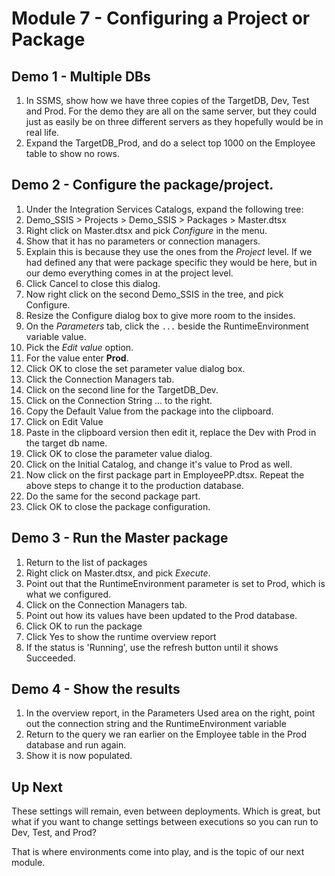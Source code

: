 ﻿# Module 7 - Configuring a Project or Package

## Demo 1 - Multiple DBs

1. In SSMS, show how we have three copies of the TargetDB, Dev, Test and Prod. For the demo they are all on the same server, but they could just as easily be on three different servers as they hopefully would be in real life.
2. Expand the TargetDB_Prod, and do a select top 1000 on the Employee table to show no rows.

## Demo 2 - Configure the package/project.

1. Under the Integration Services Catalogs, expand the following tree:
2. Demo_SSIS > Projects > Demo_SSIS > Packages > Master.dtsx
3. Right click on Master.dtsx and pick _Configure_ in the menu.
4. Show that it has no parameters or connection managers.
5. Explain this is because they use the ones from the _Project_ level. If we had defined any that were package specific they would be here, but in our demo everything comes in at the project level.
6. Click Cancel to close this dialog.
7. Now right click on the second Demo_SSIS in the tree, and pick Configure.
8. Resize the Configure dialog box to give more room to the insides.
9. On the _Parameters_ tab, click the `...` beside the RuntimeEnvironment variable value.
10. Pick the _Edit value_ option.
11. For the value enter **Prod**. 
12. Click OK to close the set parameter value dialog box.
13. Click the Connection Managers tab.
14. Click on the second line for the TargetDB_Dev.
15. Click on the Connection String ... to the right.
16. Copy the Default Value from the package into the clipboard.
17. Click on Edit Value
18. Paste in the clipboard version then edit it, replace the Dev with Prod in the target db name.
19. Click OK to close the parameter value dialog.
20. Click on the Initial Catalog, and change it's value to Prod as well.
21. Now click on the first package part in EmployeePP.dtsx. Repeat the above steps to change it to the production database.
22. Do the same for the second package part.
23. Click OK to close the package configuration.

## Demo 3 - Run the Master package

1. Return to the list of packages
2. Right click on Master.dtsx, and pick _Execute_.
3. Point out that the RuntimeEnvironment parameter is set to Prod, which is what we configured.
4. Click on the Connection Managers tab.
5. Point out how its values have been updated to the Prod database.
6. Click OK to run the package
7. Click Yes to show the runtime overview report
8. If the status is 'Running', use the refresh button until it shows Succeeded.

## Demo 4 - Show the results

1. In the overview report, in the Parameters Used area on the right, point out the connection string and the RuntimeEnvironment variable
2. Return to the query we ran earlier on the Employee table in the Prod database and run again.
3. Show it is now populated.

## Up Next

These settings will remain, even between deployments. Which is great, but what if you want to change settings between executions so you can run to Dev, Test, and Prod?

That is where environments come into play, and is the topic of our next module.
